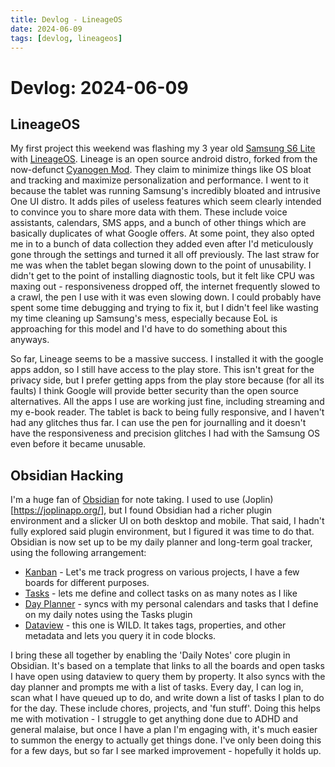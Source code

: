 ```yaml
---
title: Devlog - LineageOS
date: 2024-06-09
tags: [devlog, lineageos]
---
```


# Devlog: 2024-06-09

## LineageOS
My first project this weekend was flashing my 3 year old [Samsung S6 Lite](https://www.samsung.com/levant/business/tablets/galaxy-tab-s/galaxy-tab-s6-lite-wifi-sm-p613nzaamid/) with [LineageOS](https://lineageos.org). Lineage is an open source android distro, forked from the now-defunct [Cyanogen Mod](https://en.wikipedia.org/wiki/CyanogenMod). They claim to minimize things like OS bloat and tracking and maximize personalization and performance. I went to it because the tablet was running Samsung's incredibly bloated and intrusive One UI distro. It adds piles of useless features which seem clearly intended to convince you to share more data with them. These include voice assistants, calendars, SMS apps, and a bunch of other things which are basically duplicates of what Google offers. At some point, they also opted me in to a bunch of data collection they added even after I'd meticulously gone through the settings and turned it all off previously. The last straw for me was when the tablet began slowing down to the point of unusability. I didn't get to the point of installing diagnostic tools, but it felt like CPU was maxing out - responsiveness dropped off, the internet frequently slowed to a crawl, the pen I use with it was even slowing down. I could probably have spent some time debugging and trying to fix it, but I didn't feel like wasting my time cleaning up Samsung's mess, especially because EoL is approaching for this model and I'd have to do something about this anyways.

So far, Lineage seems to be a massive success. I installed it with the google apps addon, so I still have access to the play store. This isn't great for the privacy side, but I prefer getting apps from the play store because (for all its faults) I think Google will provide better security than the open source alternatives. All the apps I use are working just fine, including streaming and my e-book reader. The tablet is back to being fully responsive, and I haven't had any glitches thus far. I can use the pen for journalling and it doesn't have the responsiveness and precision glitches I had with the Samsung OS even before it became unusable.

## Obsidian Hacking

I'm a huge fan of [Obsidian](https://obsidian.md/) for note taking. I used to use (Joplin)[https://joplinapp.org/], but I found Obsidian had a richer plugin environment and a slicker UI on both desktop and mobile. That said, I hadn't fully explored said plugin environment, but I figured it was time to do that. Obsidian is now set up to be my daily planner and long-term goal tracker, using the following arrangement:

* [Kanban](https://github.com/mgmeyers/obsidian-kanban) - Let's me track progress on various projects, I have a few boards for different purposes.
* [Tasks](https://github.com/obsidian-tasks-group/obsidian-tasks) - lets me define and collect tasks on as many notes as I like
* [Day Planner](https://github.com/ivan-lednev/obsidian-day-planner) - syncs with my personal calendars and tasks that I define on my daily notes using the Tasks plugin
* [Dataview](https://blacksmithgu.github.io/obsidian-dataview/) - this one is WILD. It takes tags, properties, and other metadata and lets you query it in code blocks.

I bring these all together by enabling the 'Daily Notes' core plugin in Obsidian. It's based on a template that links to all the boards and open tasks I have open using dataview to query them by property. It also syncs with the day planner and prompts me with a list of tasks. Every day, I can log in, scan what I have queued up to do, and write down a list of tasks I plan to do for the day. These include chores, projects, and 'fun stuff'. Doing this helps me with motivation - I struggle to get anything done due to ADHD and general malaise, but once I have a plan I'm engaging with, it's much easier to summon the energy to actually get things done. I've only been doing this for a few days, but so far I see marked improvement - hopefully it holds up.

